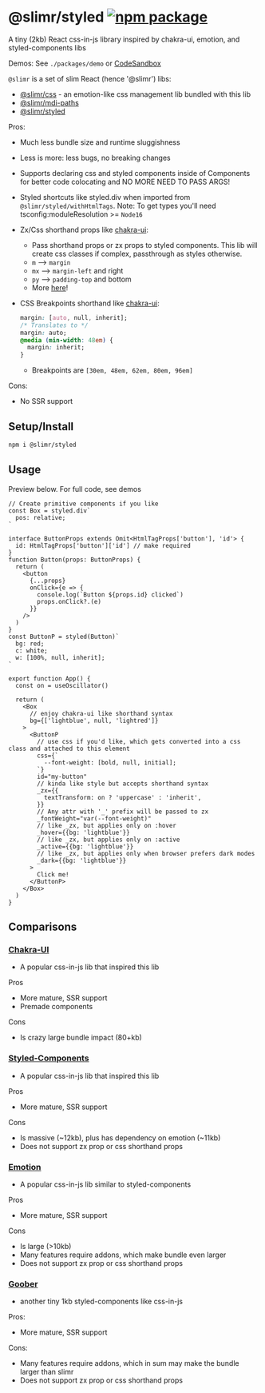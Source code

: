 # @slimr/styled [![npm package](https://img.shields.io/npm/v/@slimr/styled.svg?style=flat-square)](https://npmjs.org/package/@slimr/styled)

A tiny (2kb) React css-in-js library inspired by chakra-ui, emotion, and styled-components libs

Demos: See `./packages/demo` or [CodeSandbox](https://codesandbox.io/s/64r9px?file=/src/App.tsx)

`@slimr` is a set of slim React (hence '@slimr') libs:

- [@slimr/css](https://www.npmjs.com/package/@slimr/css) - an emotion-like css management lib bundled with this lib
- [@slimr/mdi-paths](https://www.npmjs.com/package/@slimr/mdi-paths)
- [@slimr/styled](https://www.npmjs.com/package/@slimr/styled)

Pros:

- Much less bundle size and runtime sluggishness
- Less is more: less bugs, no breaking changes
- Supports declaring css and styled components inside of Components for better code colocating and NO MORE NEED TO PASS ARGS!
- Styled shortcuts like styled.div when imported from `@slimr/styled/withHtmlTags`. Note: To get types you'll need tsconfig:moduleResolution >= `Node16`
- Zx/Css shorthand props like [chakra-ui](https://chakra-ui.com/docs/styled-system/style-props):
  - Pass shorthand props or zx props to styled components. This lib will create css classes if complex, passthrough as styles otherwise.
  - `m` --> `margin`
  - `mx` --> `margin-left` and right
  - `py` --> `padding-top` and bottom
  - More [here](https://github.com/bdombro/slimr/blob/65bf012086760b7e481a4064f3be8aea6a098b91/packages/css/src/index.ts#L73)!
- CSS Breakpoints shorthand like [chakra-ui](https://chakra-ui.com/docs/styled-system/responsive-styles):

  ```css
  margin: [auto, null, inherit];
  /* Translates to */
  margin: auto;
  @media (min-width: 48em) {
    margin: inherit;
  }
  ```

  - Breakpoints are `[30em, 48em, 62em, 80em, 96em]`

Cons:

- No SSR support

## Setup/Install

```bash
npm i @slimr/styled
```

## Usage

Preview below. For full code, see demos

```tsx
// Create primitive components if you like
const Box = styled.div`
  pos: relative;
`

interface ButtonProps extends Omit<HtmlTagProps['button'], 'id'> {
  id: HtmlTagProps['button']['id'] // make required
}
function Button(props: ButtonProps) {
  return (
    <button
      {...props}
      onClick={e => {
        console.log(`Button ${props.id} clicked`)
        props.onClick?.(e)
      }}
    />
  )
}
const ButtonP = styled(Button)`
  bg: red;
  c: white;
  w: [100%, null, inherit];
`

export function App() {
  const on = useOscillator()

  return (
    <Box
      // enjoy chakra-ui like shorthand syntax
      bg={['lightblue', null, 'lightred']}
    >
      <ButtonP
        // use css if you'd like, which gets converted into a css class and attached to this element
        css={`
          --font-weight: [bold, null, initial];
        `}
        id="my-button"
        // kinda like style but accepts shorthand syntax
        _zx={{
          textTransform: on ? 'uppercase' : 'inherit',
        }}
        // Any attr with '_' prefix will be passed to zx
        _fontWeight="var(--font-weight)"
        // like _zx, but applies only on :hover
        _hover={{bg: 'lightblue'}}
        // like _zx, but applies only on :active
        _active={{bg: 'lightblue'}}
        // like _zx, but applies only when browser prefers dark modes
        _dark={{bg: 'lightblue'}}
      >
        Click me!
      </ButtonP>
    </Box>
  )
}
```

## Comparisons

### [Chakra-UI](https://chakra-ui.com/)

- A popular css-in-js lib that inspired this lib

Pros

- More mature, SSR support
- Premade components

Cons

- Is crazy large bundle impact (80+kb)

### [Styled-Components](https://github.com/styled-components/styled-components)

- A popular css-in-js lib that inspired this lib

Pros

- More mature, SSR support

Cons

- Is massive (~12kb), plus has dependency on emotion (~11kb)
- Does not support zx prop or css shorthand props

### [Emotion](https://emotion.sh/docs/introduction)

- A popular css-in-js lib similar to styled-components

Pros

- More mature, SSR support

Cons

- Is large (>10kb)
- Many features require addons, which make bundle even larger
- Does not support zx prop or css shorthand props

### [Goober](https://github.com/cristianbote/goober)

- another tiny 1kb styled-components like css-in-js

Pros:

- More mature, SSR support

Cons:

- Many features require addons, which in sum may make the bundle larger than slimr
- Does not support zx prop or css shorthand props
